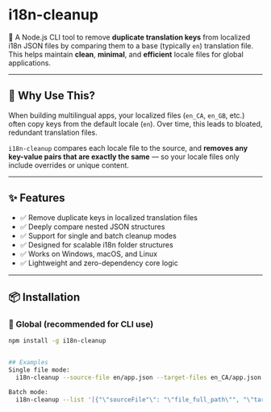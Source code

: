 # i18n-cleanup

🧹 A Node.js CLI tool to remove **duplicate translation keys** from localized i18n JSON files by comparing them to a base (typically `en`) translation file. This helps maintain **clean**, **minimal**, and **efficient** locale files for global applications.

---

## 🔧 Why Use This?

When building multilingual apps, your localized files (`en_CA`, `en_GB`, etc.) often copy keys from the default locale (`en`). Over time, this leads to bloated, redundant translation files.

`i18n-cleanup` compares each locale file to the source, and **removes any key-value pairs that are exactly the same** — so your locale files only include overrides or unique content.

---

## ✨ Features

- ✅ Remove duplicate keys in localized translation files
- ✅ Deeply compare nested JSON structures
- ✅ Support for single and batch cleanup modes
- ✅ Designed for scalable i18n folder structures
- ✅ Works on Windows, macOS, and Linux
- ✅ Lightweight and zero-dependency core logic

---

## 📦 Installation

### 🔹 Global (recommended for CLI use)
```bash
npm install -g i18n-cleanup


## Examples
Single file mode:
  i18n-cleanup --source-file en/app.json --target-files en_CA/app.json

Batch mode:
  i18n-cleanup --list '[{"\"sourceFile"\": "\"file_full_path\"", "\"targetFiles"\": "\"file_full_path"\"}]'

